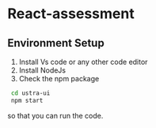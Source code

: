 # React-assessment

## Environment Setup

1. Install Vs code or any other code editor
2. Install NodeJs
3. Check the npm package

```bash
 cd ustra-ui
 npm start
```

so that you can run the code.
